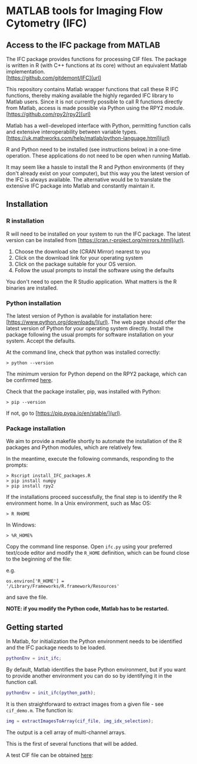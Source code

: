 # MATLAB tools for Imaging Flow Cytometry (IFC)

## Access to the IFC package from MATLAB

The IFC package provides functions for processing CIF files. The package is written in R (with C++ functions at its core) without an equivalent Matlab implementation.  
[https://github.com/gitdemont/IFC](url)

This repository contains Matlab wrapper functions that call these R IFC functions, thereby making available the highly regarded IFC library to Matlab users. Since it is not currently possible to call R functions directly from Matlab, access is made possible via Python using the RPY2 module. 
[https://github.com/rpy2/rpy2](url)

Matlab has a well-developed interface with Python, permitting function calls and extensive interoperability between variable types.
[https://uk.mathworks.com/help/matlab/python-language.html](url)

R and Python need to be installed (see instructions below) in a one-time operation. These applications do not need to be open when running Matlab.

It may seem like a hassle to install the R and Python environments (if they don't already exist on your computer), but this way you the latest version of the IFC is always available. The alternative would be to translate the extensive IFC package into Matlab and constantly maintain it. 
  

## Installation

### R installation

R will need to be installed on your system to run the IFC package. The latest version can be installed from [https://cran.r-project.org/mirrors.html](url). 

1. Choose the download site (CRAN Mirror) nearest to you
2. Click on the download link for your operating system
3. Click on the package suitable for your OS version.
4. Follow the usual prompts to install the software using the defaults

You don't need to open the R Studio application. What matters is the R binaries are installed.

### Python installation

The latest version of Python is available for installation here: [https://www.python.org/downloads/](url). The web page should offer the latest version of Python for your operating system directly. Install the package following the usual prompts for software installation on your system. Accept the defaults.

At the command line, check that python was installed correctly:
```Unix
> python --version
```

The minimum version for Python depend on the RPY2 package, which can be confirmed [here](https://github.com/rpy2/rpy2).

Check that the package installer, pip, was installed with Python:

```Unix
> pip --version
```

If not, go to [https://pip.pypa.io/en/stable/](url).

### Package installation

We aim to provide a makefile shortly to automate the installation of the R packages and Python modules, which are relatively few. 

In the meantime, execute the following commands, responding to the prompts: 
```Unix
> Rscript install_IFC_packages.R 
> pip install numpy
> pip install rpy2
```

If the installations proceed successfully, the final step is to identify the R environment home. In a Unix environment, such as Mac OS:
```Unix
> R RHOME
```
In Windows:
```Windows
> %R_HOME%
```
Copy the command line response. Open <code>ifc.py</code> using your preferred text/code editor and modify the <code>R_HOME</code> definition, which can be found close to the beginning of the file: 

e.g.

<code>os.environ['R_HOME'] = '/Library/Frameworks/R.framework/Resources'</code>

and save the file.

**NOTE: if you modify the Python code, Matlab has to be restarted.**


## Getting started

In Matlab, for initialization the Python environment needs to be identified and the IFC package needs to be loaded. 

```Matlab
pythonEnv = init_ifc;
```

By default, Matlab identifies the base Python environment, but if you want to provide another environment you can do so by identifying it in the function call.

```Matlab
pythonEnv = init_ifc(python_path);
```

It is then straightforward to extract images from a given file - see <code>cif_demo.m</code>. The function is:

```Matlab
img = extractImagesToArray(cif_file, img_idx_selection);
```
The output is a cell array of multi-channel arrays.

This is the first of several functions that will be added.

A test CIF file can be obtained [here](https://drive.google.com/file/d/1F2P3BPfnDOwwUzirtLN-WbPVb-pM1HQ-/view?usp=share_link): 

